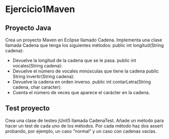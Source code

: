 # Ejercicio1Maven
## Proyecto Java
Crea un proyecto Maven en Eclipse llamado Cadena. Implementa una clase llamada
Cadena que tenga los siguientes métodos:
public int longitud(String cadena):
- Devuelve la longitud de la cadena que se le pasa.
public int vocales(String cadena):
- Devuelve el número de vocales minúsculas que tiene la cadena
public String invertir(String cadena):
- Devuelve la cadena en orden inverso.
public int contarLetra(String cadena, char caracter):
- Cuenta el número de veces que aparece el carácter en la cadena.
## Test proyecto
Crea una clase de testeo jUnit5 llamada CadenaTest.
Añade un método para hacer un test de cada uno de los métodos. Por cada método
haz dos assert probando, por ejemplo, un caso “normal” y un caso con cadenas vacías.
